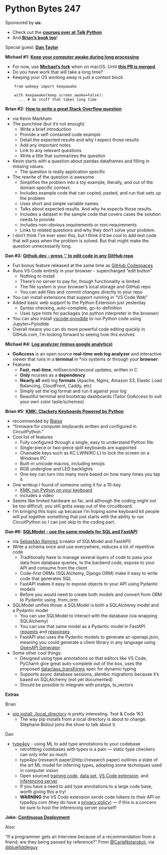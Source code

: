 # Python Bytes 247

Sponsored by **us:**

- Check out the [**courses over at Talk Python**](https://training.talkpython.fm/courses/all)
- And [**Brian’s book too**](https://pythontest.com/pytest-book/)!

Special guest: [**Dan Taylor**](https://twitter.com/qubitron)


**Michael #1:** [**Keep your computer awake during long processing**](https://github.com/np-8/wakepy)

- For now, use [**Michael’s fork**](https://github.com/mikeckennedy/wakepy) when on macOS. Until [**this PR is merged**](https://github.com/np-8/wakepy/pull/12).
- Do you have work that will take a long time?
- Keeping your OS working away is just a context block

```
    from wakepy import keepawake
    
    with keepawake(keep_screen_awake=False):
      ... # do stuff that takes long time
```

**Brian #2:**  [**How to write a great Stack Overflow question**](https://www.dataschool.io/how-to-ask-for-coding-help-online/)

- via Kevin Markham
- The punchline (but it’s not enough)
	- Write a brief introduction
	- Provide a self-contained code example
	- Detail the expected results and why I expect those results
	- Add any important notes
	- Link to any relevant questions
	- Write a title that summarizes the question
- Kevin starts with a question about pandas dataframes and filling in missing values.
	- The question is really application specific
- The rewrite of the question is awesome
	- Simplifies the problem into a toy example, literally, and out of the domain specific context.
	- Includes example code that can copied, pasted, and run that sets up the problem
	- Uses short and simple variable names
	- Talks about expected results. And why he expects those results.
	- Includes a dataset in the sample code that covers cases the solution needs to provide
	- Includes non-obvious requirements or non-requirements
	- Links to related questions and why they don’t solve your problem.
- I don’t think I’ve ever seen this, but I think it’d be cool to add test code that will pass when the problem is solved. But that might make the question unnecessarily long.


**Dan #3:** [**Github.dev - press ‘.’ to edit code in any GitHub repo**](https://www.tiktok.com/@vscode/video/6995256325295082757) 

- Fun bonus feature released at the same time as [GitHub Codespaces](https://github.com/features/codespaces) 
- Runs VS Code entirely in your browser - supercharged “edit button”
	- Nothing to install
	- There’s no server to pay for, though functionality is limited
	- The file system is your browser’s local storage and GitHub repo
	- You can add files and commit changes directly to your repo
- You can install extensions that support running in “VS Code Web”
- Added basic web support to the Python Extension just yesterday 
	- Syntax checking, auto-complete, go-to-definition
	- Uses type hints for packages (no python interpreter in the browser)
- You can also install [vscode-pyiodide](https://marketplace.visualstudio.com/items?itemName=joyceerhl.vscode-pyodide) to run Python code using Jupyter+Pyiodide
- Overall means you can do more powerful code editing quickly in GitHub.com, I’m looking forward to seeing how this evolves

**Michael #4:** [**Log analyzer (minus google analytics)**](https://twitter.com/junctionapps/status/1425530639621754882)

- **GoAccess** is an open source **real-time web log analyzer** and interactive viewer that runs in a **terminal** in *nix systems or through your **browser**.
- Features
	- **Fast**, **real-time**, millisecond/second updates, written in C
	- **Only** ncurses as a **dependency**
	- **Nearly all** web log **formats** (Apache, Nginx, Amazon S3, Elastic Load Balancing, CloudFront, Caddy, etc)
	- Simply set the log format and run it against your log
	- Beautiful terminal and bootstrap dashboards (Tailor GoAccess to suit your own color taste/schemes)

**Brian #5:**  [**KMK: Clackety Keyboards Powered by Python**](https://github.com/KMKfw/kmk_firmware)

- recommended by [Blaise](https://twitter.com/controlpl4n3/status/1429915992650665986?s=20)
- “firmware for computer keyboards written and configured in CircuitPython.”
- Cool list of features
	- Fully configured through a single, easy to understand Python file.
	- Single-piece or two-piece split keyboards are supported
	- Chainable keys such as KC.LWIN(KC.L) to lock the screen on a Windows PC
	- Built-in unicode macros, including emojis
	- RGB underglow and LED backlights
	- One key can turn into many more based on how many times you tap it
- One writeup I found of someone using it for a 10-key 
	- [KMK: run Python on your keyboard](https://epxx.co/artigos/kmk.html)
    - includes a video
- Seems like limited hardware so far, and although the coding might not be too difficult, you still gotta swap out of the circuitboard.
- I’m bringing this topic up because I’m hoping some keyboard kit people will put together something that just starts with the ability to run CircuitPython so I can just skip to the coding part. 

**Dan #6:** [**SQLModel - use the same models for SQL and FastAPI**](https://github.com/tiangolo/sqlmodel) 

- via [Sebastián Ramírez](https://twitter.com/tiangolo/status/1430252646968004612) (creator of SQLModel and FastAPI)
- Write a schema once and use everywhere, reduces a lot of repetitive code
	- Traditionally have to manage several layers of code to pass your data from database queries, to the backend code, expose to your API and consume from the client
	- Code-first ORMs (SQLAlchemy, Django ORM) make it easy to write code that generates SQL
	- FastAPI makes it easy to expose objects to your API using Pydantic models
	- Before you would need to create both models and convert from ORM to Pydantic using .from_orm
- SQLModel unifies those: a SQLModel is both a SQLAlchemy model and a Pydantic model
	- You can use SQLModel to interact with the database (via wrapping SQLAlchemy)
	- You can use that same model as a Pydantic model in FastAPI [requests](https://sqlmodel.tiangolo.com/tutorial/fastapi/simple-hero-api/#create-heroes-path-operation) and [responses](https://sqlmodel.tiangolo.com/tutorial/fastapi/response-model/#use-response_model)
	- FastAPI also uses the Pydantic models to generate an openapi.json, meaning you could generate a client library in any language using [OpenAPI Generator](https://github.com/OpenAPITools/openapi-generator)
- Some other cool things:
	- Designed using type annotations so that editors like VS Code, PyCharm give great auto-complete out of the box, uses the proposed [dataclass_transforms](https://github.com/microsoft/pyright/blob/main/specs/dataclass_transforms.md) spec for dynamic typing
	- Supports async database sessions, alembic migrations because it’s based on SQLAlchemy (not yet documented)
	- Should be possible to integrate with postgis, ts_vectors


**Extras**

 

Brian 
-  [pip install ./local_directory](https://testandcode.com/163) is pretty interesting. Test & Code 163
    - The way pip installs from a local directory is about to change. Stéphane Bidoul joins the show to talk about it.

Dan
- [type4py](https://mirblog.net/index.php/2021/07/31/development-and-release-of-type4py-machine-learning-based-type-auto-completion-for-python/) - using ML to add type annotations to your codebase
	- retrofitting codebases with types is a pain — static type checkers can only infer so much
	- type4py [research paper](http://research paper) outlines a state of the art ML model for inferring types, adopting some techniques used in computer vision 
	- Open sourced [training code](https://github.com/saltudelft/type4py), [data set](https://zenodo.org/record/4719447), [VS Code extension](https://github.com/saltudelft/type4py-vscode-ext), and [inferencing server](https://github.com/saltudelft/type4py/tree/server/type4py/server)
	- If you have a need to add type annotations to a large code base, worth giving this a try!
	- **WARNING** the VS Code extension sends code tokens to their API on type4py.com (they do have a [privacy policy](https://github.com/saltudelft/type4py-vscode-ext/blob/master/PRIVACY.md)) — if this is a concern be sure to host the inferencing server yourself!
    

**Joke:** [**Continuous Deployment**](https://geek-and-poke.com/geekandpoke/2017/11/27/simply-explained)

Also:

“If a programmer gets an interview because of a recommendation from a friend, are they being passed by reference?” From [@CarlaNotarobot](https://twitter.com/CarlaNotarobot), via [@bluefiddleguy](https://twitter.com/bluefiddleguy/status/1430194434713522182)


